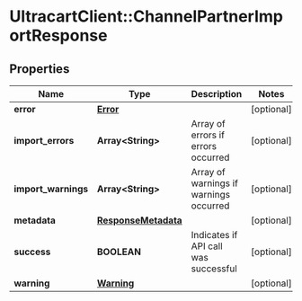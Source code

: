 # UltracartClient::ChannelPartnerImportResponse

## Properties
Name | Type | Description | Notes
------------ | ------------- | ------------- | -------------
**error** | [**Error**](Error.md) |  | [optional] 
**import_errors** | **Array&lt;String&gt;** | Array of errors if errors occurred | [optional] 
**import_warnings** | **Array&lt;String&gt;** | Array of warnings if warnings occurred | [optional] 
**metadata** | [**ResponseMetadata**](ResponseMetadata.md) |  | [optional] 
**success** | **BOOLEAN** | Indicates if API call was successful | [optional] 
**warning** | [**Warning**](Warning.md) |  | [optional] 


